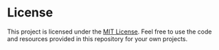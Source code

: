 # License

This project is licensed under the [MIT License](LICENSE). Feel free to use the code and resources provided in this repository for your own projects.
